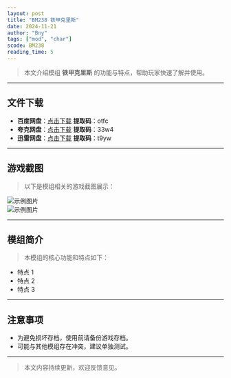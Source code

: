 ```yaml
---
layout: post
title: "BM238 铁甲克里斯"
date: 2024-11-21
author: "Bny"
tags: ["mod", "char"]
scode: BM238
reading_time: 5
---
```


> 本文介绍模组 **铁甲克里斯** 的功能与特点，帮助玩家快速了解并使用。

---





## 文件下载
- **百度网盘**：[点击下载](https://pan.baidu.com/s/1QeOizoDpSKKiMJIvEE5pGg?pwd=otfc)  **提取码**：otfc  
- **夸克网盘**：[点击下载](https://pan.quark.cn/s/3ad3fe8ca3a7?pwd=33w4)  **提取码**：33w4  
- **迅雷网盘**：[点击下载](https://pan.xunlei.com/s/VOCCbkyC6sqZE1VwS0eTI3FnA1?pwd=t9yw)  **提取码**：t9yw  

---

## 游戏截图
> 以下是模组相关的游戏截图展示：

![示例图片](https://example.com/screenshot1.jpg)  
![示例图片](https://example.com/screenshot2.jpg)

---

## 模组简介
> 本模组的核心功能和特点如下：
- 特点 1
- 特点 2
- 特点 3

---

## 注意事项
- 为避免损坏存档，使用前请备份游戏存档。
- 可能与其他模组存在冲突，建议单独测试。

---

> 本文内容持续更新，欢迎反馈意见。
